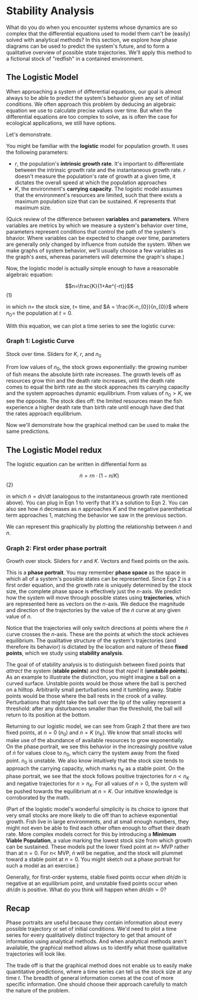 # Stability Analysis

What do you do when you encounter systems whose dynamics are so complex that the differential equations used to model them can't be (easily) solved with analytical methods? In this section, we explore how phase diagrams can be used to predict the system's future, and to form a qualitative overview of possible state trajectories. We'll apply this method to a fictional stock of "redfish" in a contained environment.

## The Logistic Model

When approaching a system of differential equations, our goal is almost always to be able to predict the system's behavior given any set of initial conditions. We often approach this problem by deducing an algebraic equation we use to calculate precise values over time. But when the differential equations are too complex to solve, as is often the case for ecological applications, we still have options.

Let's demonstrate.

You might be familiar with the **logistic** model for population growth. It uses the following parameters:

* $r$, the population's **intrinsic growth rate**. It's important to differentiate between the intrinsic growth rate and the instantaneous growth rate. $r$ doesn't measure the population's rate of growth at a given time, it dictates the overall speed at which the population approaches
* $K$, the environment's **carrying capacity**. The logistic model assumes that the environment's resources are limited, such that there exists a maximum population size that can be sustained. $K$ represents that maximum size.

(Quick review of the difference between **variables** and **parameters**. Where variables are metrics by which we measure a system's behavior over time, parameters represent conditions that control the path of the system's bhavior. Where variables can be expected to change over time, parameters are generally only changed by influence from outside the system. When we make graphs of system behavior, we'll usually choose a few variables as the graph's axes, whereas parameters will determine the graph's shape.)

Now, the logistic model is actually simple enough to have a reasonable algebraic equation:

$$n=\frac{K}{1+Ae^{-rt}}$$ (1)

in which $n =$ the stock size, $t =$ time, and $A = \frac{K-n_{0}}{n_{0}}$ where $n_{0} =$ the population at $t=0$.

With this equation, we can plot a time series to see the logistic curve:

### Graph 1: Logistic Curve
Stock over time. Sliders for $K$, $r$, and $n_{0}$

From low values of $n_{0}$, the stock grows exponentially: the growing number of fish means the absolute birth rate increases. The growth levels off as resources grow thin and the death rate increases, until the death rate comes to equal the birth rate as the stock approaches its carrying capacity and the system approaches dynamic equilibrium. From values of $n_{0}>K$, we see the opposite. The stock dies off: the limited resources mean the fish experience a higher death rate than birth rate until enough have died that the rates approach equilibrium.

Now we'll demonstrate how the graphical method can be used to make the same predictions.

## The Logistic Model redux

The logistic equation can be written in differential form as

$$\dot{n}=rn\cdot(1-n/K)$$ (2)

in which $\dot{n}=dn/dt$ (analogous to the instantaneous growth rate mentioned above). You can plug in Eqn 1 to verify that it's a solution to Eqn 2. You can also see how $\dot{n}$ decreases as $n$ approaches $K$ and the negative parenthetical term approaches $1$, matching the behavior we saw in the previous section.

We can represent this graphically by plotting the relationship between $\dot{n}$ and $n$.

### Graph 2: First order phase portrait
Growth over stock. Sliders for $r$ and $K$. Vectors and fixed points on the axis.

This is a **phase portrait**. You may remember **phase space** as the space in which all of a system's possible states can be represented. Since Eqn 2 is a first order equation, and the growth rate is uniquely determined by the stock size, the complete phase space is effectively just the $n$-axis. We predict how the system will move through possible states using **trajectories**, which are represented here as vectors on the $n$-axis. We deduce the magnitude and direction of the trajectories by the value of the $\dot{n}$ curve at any given value of $n$.

Notice that the trajectories will only switch directions at points where the $\dot{n}$ curve crosses the $n$-axis. These are the points at which the stock achieves equilibrium. The qualitative structure of the system's trajectories (and therefore its behavior) is dictated by the location and nature of these **fixed points**, which we study using **stability analysis**.

The goal of of stability analysis is to distinguish between fixed points that *attract* the system (**stable points**) and those that *repel* it (**unstable points**). As an example to illustrate the distinction, you might imagine a ball on a curved surface. Unstable points would be those where the ball is perched on a hilltop. Arbitrarily small perturbations send it tumbling away. Stable points would be those where the ball rests in the crook of a valley. Perturbations that might take the ball over the lip of the valley represent a threshold: after any disturbances smaller than the threshold, the ball will return to its position at the bottom.

Returning to our logistic model, we can see from Graph 2 that there are two fixed points, at $n=0$ ($n_{0}$) and $n=K$ ($n_{K}$). We know that small stocks will make use of the abundance of available resources to grow exponentially. On the phase portrait, we see this behavior in the increasingly positive value of $\dot{n}$ for values close to $n_{0}$, which carry the system away from the fixed point. $n_{0}$ is unstable. We also know intuitively that the stock size tends to approach the carrying capacity, which marks $n_{K}$ as a stable point. On the phase portrait, we see that the stock follows positive trajectories for $n<n_{K}$ and negative trajectories for $n>n_{K}$. For all values of $n>0$, the system will be pushed towards the equilibrium at $n=K$. Our intuitive knowledge is corroborated by the math.

(Part of the logistic model's wonderful simplicity is its choice to ignore that very small stocks are more likely to die off than to achieve exponential growth. Fish live in large environments, and at small enough numbers, they might not even be able to find each other often enough to offset their death rate. More complex models correct for this by introducing a **Minimum Viable Population**, a value marking the lowest stock size from which growth can be sustained. These models put the lower fixed point at $n=$ MVP rather than at $n=0$. For $n<$ MVP, $\dot{n}$ will be negative, and the stock will plummet toward a stable point at $n=0$. You might sketch out a phase portrait for such a model as an exercise.)

Generally, for first-order systems, stable fixed points occur when $d\dot{n}/dn$ is negative at an equilibrium point, and unstable fixed points occur when $d\dot{n}/dn$ is positive. What do you think will happen when $d\dot{n}/dn=0$?

## Recap

Phase portraits are useful because they contain information about every possible trajectory or set of initial conditions. We'd need to plot a time series for every qualitatively distinct trajectory to get that amount of information using analytical methods. And when analytical methods aren't available, the graphical method allows us to identify what those qualitative trajectories will look like.

The trade off is that the graphical method does not enable us to easily make quantitative predictions, where a time series can tell us the stock size at any time $t$. The breadth of general information comes at the cost of more specific information. One should choose their approach carefully to match the nature of the problem.
